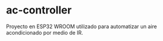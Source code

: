 # ac-controller
Proyecto en ESP32 WROOM utilizado para automatizar un aire acondicionado por medio de IR.
